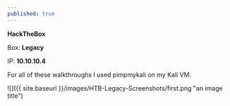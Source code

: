 ```yaml
---
published: true
---
```

**HackTheBox**

Box: **Legacy**

IP: **10.10.10.4**

For all of these walkthroughs I used pimpmykali on my Kali VM.

![]({{ site.baseurl }}/images/HTB-Legacy-Screenshots/first.png "an image title")
